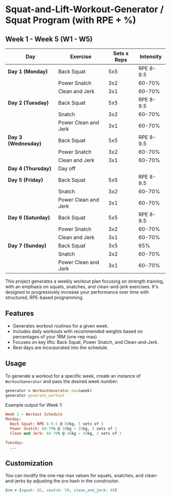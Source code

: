 # Squat-and-Lift-Workout-Generator / Squat Program (with RPE + %)

## Week 1 - Week 5 (W1 - W5)

| Day                   | Exercise             | Sets x Reps | Intensity |
| --------------------- | -------------------- | ----------- | --------- |
| **Day 1 (Monday)**    | Back Squat           | 5x5         | RPE 8-9.5 |
|                       | Power Snatch         | 3x2         | 60-70%    |
|                       | Clean and Jerk       | 3x1         | 60-70%    |
| **Day 2 (Tuesday)**   | Back Squat           | 5x5         | RPE 8-9.5 |
|                       | Snatch               | 3x2         | 60-70%    |
|                       | Power Clean and Jerk | 3x1         | 60-70%    |
| **Day 3 (Wednesday)** | Back Squat           | 5x5         | RPE 8-9.5 |
|                       | Power Snatch         | 3x2         | 60-70%    |
|                       | Clean and Jerk       | 3x1         | 60-70%    |
| **Day 4 (Thursday)**  | Day off              |             |           |
| **Day 5 (Friday)**    | Back Squat           | 5x5         | RPE 8-9.5 |
|                       | Snatch               | 3x2         | 60-70%    |
|                       | Power Clean and Jerk | 3x1         | 60-70%    |
| **Day 6 (Saturday)**  | Back Squat           | 5x5         | RPE 8-9.5 |
|                       | Power Snatch         | 3x2         | 60-70%    |
|                       | Clean and Jerk       | 3x1         | 60-70%    |
| **Day 7 (Sunday)**    | Back Squat           | 3x5         | 65%       |
|                       | Snatch               | 3x2         | 60-70%    |
|                       | Power Clean and Jerk | 3x1         | 60-70%    |

This project generates a weekly workout plan focusing on strength training, with an emphasis on squats, snatches, and clean-and-jerk exercises. It's designed to progressively increase your performance over time with structured, RPE-based programming.

## Features

- Generates workout routines for a given week.
- Includes daily workouts with recommended weights based on percentages of your 1RM (one-rep max).
- Focuses on key lifts: Back Squat, Power Snatch, and Clean-and-Jerk.
- Rest days are incorporated into the schedule.
  
## Usage

To generate a workout for a specific week, create an instance of `WorkoutGenerator` and pass the desired week number:

```ruby
generator = WorkoutGenerator.new(week)
generator.generate_workout
```

Example output for Week 1:

```ruby
Week 1 - Workout Schedule
Monday:
  Back Squat: RPE 8-9.5 @ 80kg, 5 sets of 5
  Power Snatch: 60-70% @ 30kg - 35kg, 3 sets of 2
  Clean and Jerk: 60-70% @ 36kg - 42kg, 3 sets of 1

Tuesday:
  ...

```

## Customization

You can modify the one-rep max values for squats, snatches, and clean-and-jerks by adjusting the `@rm` hash in the constructor.

```ruby
@rm = {squat: 85, snatch: 50, clean_and_jerk: 60}
```
